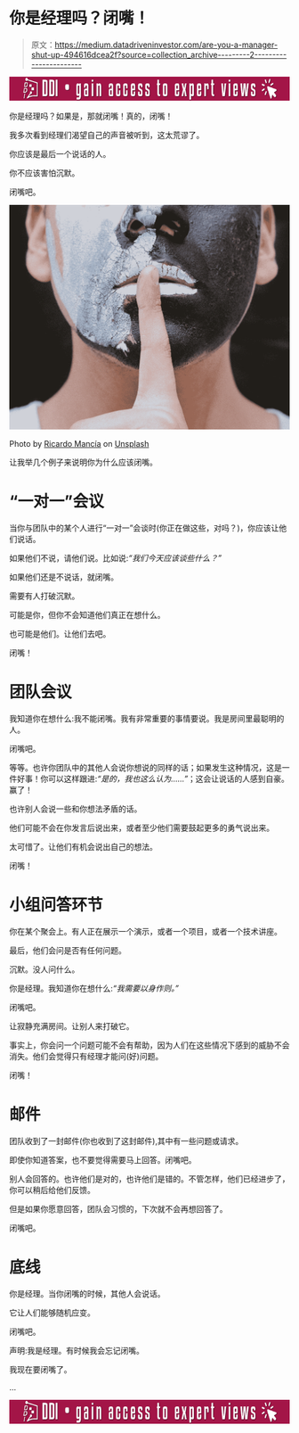 # 你是经理吗？闭嘴！

> 原文：<https://medium.datadriveninvestor.com/are-you-a-manager-shut-up-494616dcea2f?source=collection_archive---------2----------------------->

[![](img/384b52cd05bdf4d5d6f30fd1a3267ce3.png)](http://www.track.datadriveninvestor.com/ExpertRi160px)

你是经理吗？如果是，那就闭嘴！真的，闭嘴！

我多次看到经理们渴望自己的声音被听到，这太荒谬了。

你应该是最后一个说话的人。

你不应该害怕沉默。

闭嘴吧。

![](img/3cc1b9ce6519a30642b48b8eb0d63d0e.png)

Photo by [Ricardo Mancía](https://unsplash.com/@ricardomancia_?utm_source=medium&utm_medium=referral) on [Unsplash](https://unsplash.com?utm_source=medium&utm_medium=referral)

让我举几个例子来说明你为什么应该闭嘴。

# “一对一”会议

当你与团队中的某个人进行“一对一”会谈时(你正在做这些，对吗？)，你应该让他们说话。

如果他们不说，请他们说。比如说:*“我们今天应该谈些什么？”*

如果他们还是不说话，就闭嘴。

需要有人打破沉默。

可能是你，但你不会知道他们真正在想什么。

也可能是他们。让他们去吧。

闭嘴！

# 团队会议

我知道你在想什么:我不能闭嘴。我有非常重要的事情要说。我是房间里最聪明的人。

闭嘴吧。

等等。也许你团队中的其他人会说你想说的同样的话；如果发生这种情况，这是一件好事！你可以这样跟进:*“是的，我也这么认为……”*；这会让说话的人感到自豪。赢了！

也许别人会说一些和你想法矛盾的话。

他们可能不会在你发言后说出来，或者至少他们需要鼓起更多的勇气说出来。

太可惜了。让他们有机会说出自己的想法。

闭嘴！

# 小组问答环节

你在某个聚会上。有人正在展示一个演示，或者一个项目，或者一个技术讲座。

最后，他们会问是否有任何问题。

沉默。没人问什么。

你是经理。我知道你在想什么:*“我需要以身作则。”*

闭嘴吧。

让寂静充满房间。让别人来打破它。

事实上，你会问一个问题可能不会有帮助，因为人们在这些情况下感到的威胁不会消失。他们会觉得只有经理才能问(好)问题。

闭嘴！

# 邮件

团队收到了一封邮件(你也收到了这封邮件),其中有一些问题或请求。

即使你知道答案，也不要觉得需要马上回答。闭嘴吧。

别人会回答的。也许他们是对的，也许他们是错的。不管怎样，他们已经进步了，你可以稍后给他们反馈。

但是如果你愿意回答，团队会习惯的，下次就不会再想回答了。

闭嘴吧。

# 底线

你是经理。当你闭嘴的时候，其他人会说话。

它让人们能够随机应变。

闭嘴吧。

声明:我是经理。有时候我会忘记闭嘴。

我现在要闭嘴了。

…

[![](img/e5f69f214761476fafc564fa93d5f3d3.png)](http://www.track.datadriveninvestor.com/ExpertRi160pxB)